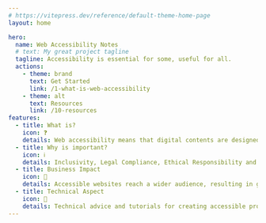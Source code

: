 ```yaml
---
# https://vitepress.dev/reference/default-theme-home-page
layout: home

hero:
  name: Web Accessibility Notes
  # text: My great project tagline
  tagline: Accessibility is essential for some, useful for all.
  actions:
    - theme: brand
      text: Get Started
      link: /1-what-is-web-accessibility
    - theme: alt
      text: Resources
      link: /10-resources
features:
  - title: What is?
    icon: ❓
    details: Web accessibility means that digital contents are designed and developed so that people with disabilities can use them.
  - title: Why is important?
    icon: ℹ️
    details: Inclusivity, Legal Compliance, Ethical Responsibility and much more...
  - title: Business Impact
    icon: 💼
    details: Accessible websites reach a wider audience, resulting in greater user engagement and satisfaction, and potentially more customers.
  - title: Technical Aspect
    icon: 🔧
    details: Technical advice and tutorials for creating accessible products.
---
```


